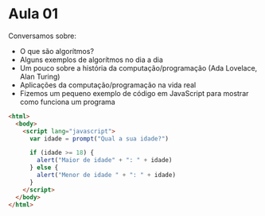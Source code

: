 # Aula 01

Conversamos sobre:

- O que são algorítmos?
- Alguns exemplos de algorítmos no dia a dia
- Um pouco sobre a história da computação/programação (Ada Lovelace, Alan Turing)
- Aplicações da computação/programação na vida real
- Fizemos um pequeno exemplo de código em JavaScript para mostrar como funciona um programa

```html
<html>
  <body>
    <script lang="javascript">
      var idade = prompt("Qual a sua idade?")

      if (idade >= 18) {
        alert("Maior de idade" + ": " + idade)
      } else {
        alert("Menor de idade " + ": " + idade)
      }
    </script>
  </body>
</html>
```
